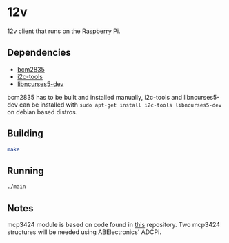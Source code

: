 # 12v

12v client that runs on the Raspberry Pi.

## Dependencies

- [bcm2835](http://www.airspayce.com/mikem/bcm2835/)
- [i2c-tools](https://packages.debian.org/jessie/i2c-tools)
- [libncurses5-dev](https://packages.debian.org/jessie/libncurses5-dev)

bcm2835 has to be built and installed manually, i2c-tools and libncurses5-dev can be installed with `sudo apt-get install i2c-tools libncurses5-dev` on debian based distros.

## Building

```bash
make
```

## Running

```bash
./main
```

## Notes

mcp3424 module is based on code found in [this](https://github.com/abelectronicsuk/ABElectronics_Python_Libraries/tree/master/ADCPi) repository. Two mcp3424 structures will be needed using ABElectronics' ADCPi.
